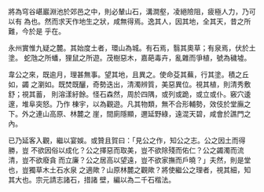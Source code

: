 將為穹谷嵁巖淵池於郊邑之中，則必輦山石，溝澗壑，凌絕險阻，疲極人力，乃可以有
為也。然而求天作地生之狀，咸無得焉。逸其人，因其地，全其天，昔之所難，今於是
乎在。

永州實惟九疑之麓。其始度土者，環山為城。有石焉，翳其奧草；有泉焉，伏於土塗。
蛇虺之所蟠，狸鼠之所遊。茂樹惡木，嘉葩毒卉，亂雜而爭植，號為穢墟。

韋公之來，既逾月，理甚無事。望其地，且異之。使命芟其蕪，行其塗。積之丘如，蠲
之瀏如。既焚既釃，奇勢迭出，清濁辨質，美惡異位。視其植，則清秀敷舒；視其蓄，
則溶漾紆餘。怪石森然，周於四隅，或列或跪，或立或仆。竅穴逶邃，堆阜突怒。乃作
棟宇，以為觀遊。凡其物類，無不合形輔勢，效伎於堂廡之下。外之連山高原、林麓之
崖，間廁隱顯，邇延野綠，遠混天碧，咸會於譙門之內。

已乃延客入觀，繼以宴娛。或贊且賀曰：「見公之作，知公之志。公之因土而得勝，豈
不欲因俗以成化？公之擇惡而取美，豈不欲除殘而佑仁？公之蠲濁而流清，豈不欲廢貪
而立廉？公之居高以望遠，豈不欲家撫而戶曉？」夫然，則是堂也，豈獨草木土石水泉
之適歟？山原林麓之觀歟？將使繼公之理者，視其細，知其大也。宗元請志諸石，措諸
壁，編以為二千石楷法。

